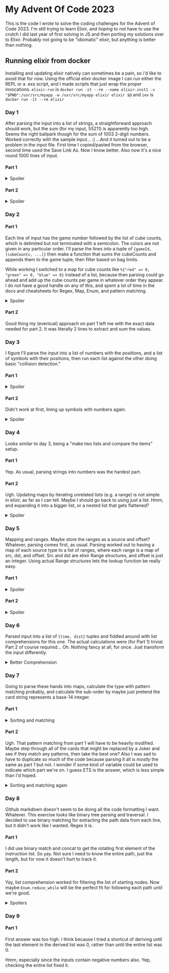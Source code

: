 # My Advent Of Code 2023

This is the code I wrote to solve the coding challenges for the Advent of Code 2023. I'm still trying to learn Elixir, and _hoping_ to not have to use the crutch I did last year of first solving in JS and then porting my solutions over to Elixir.
Probably not going to be "idiomatic" elixir, but anything is better than nothing.

## Running elixir from docker
Installing and updating elixir natively can sometimes be a pain, so i'd like to avoid that for now.
Using the official elixir docker image I can run either the REPL or a .exs script, and I made scripts that just wrap the proper invocations.
`elixir-run` is `docker run -it --rm --name elixir-inst1 -v "$PWD":/usr/src/myapp -w /usr/src/myapp elixir elixir $@`
and `iex` is `docker run -it --rm elixir`

### Day 1
After parsing the input into a list of strings, a straightforward approach should work, but the sum (for my input, 55211) is apparently too high. Seems the right ballpark though for the sum of 1003 2-digit numbers.
Worked correctly with the sample input... :(
...And it turned out to be a problem in the input file. First time I copied/pasted from the browser, second time used the Save Link As. Now I know better. Also now it's a nice round 1000 lines of input.
#### Part 1
<details>
	<summary>Spoiler</summary>
	Straightforward approach: For each line remove everything that isn't a digit and concat the first with last. Sum the resulting list.
</details>

#### Part 2
<details>
	<summary>Spoiler</summary>
	Tried just expanding the regex from part1 to include words, but the sample data had some words overlapping, and I couldn't figure out a simple way to make a regex capture them all.
	So I changed it to scan through the string and see if it starts with a digit word, then remove the first character and recurse.
</details>


### Day 2
#### Part 1
Each line of input has the game number followed by the list of cube counts, which is delimited but not terminated with a semicolon. The colors are not given in any particular order.
I'll parse the lines into a tuple of `{gameId, [cubeCounts, ...]}` then make a function that sums the cubeCounts and appends them to the game tuple, then filter based on bag limits.

While working I switched to a map for cube counts like `%{"red" => 0, "green" => 0, "blue" => 0}` instead of a list, because then parsing could go ahead and add up the cube counts per game in whatever order they appear. I do _not_ have a good handle on any of this, and spent a lot of time in the docs and cheatsheets for Regex, Map, Enum, and pattern matching.
<details>
	<summary>Spoiler</summary>
	My first answer, 254, was too low. Oh, duh! I was summing the color counts for each game, when really I should be taking the **max of each color**.
</details>

#### Part 2
Good thing my (eventual) approach on part 1 left me with the exact data needed for part 2. It was literally 2 lines to extract and sum the values.

### Day 3
I figure I'll parse the input into a list of numbers with the positions, and a list of symbols with their positions, then run each list against the other doing basic "collision detection."
#### Part 1
<details>
	<summary>Spoiler</summary>
	That worked with the sample data, but my answer on real input was too low. Then I realized I wasn't handing cases like "123*456" correctly when parsing. Fixed and tried again, but this time I was too high.
	Then realized I had an off-by one in my check for "is this a part number" when comparing it's boundaries against the symbols' positions.
	Was `sym_x >= x1 - 1 and sym_x <= x2 + 1 and sym_y >= y - 1 and sym_y <= y + 1` but should be
	`sym_x >= x1 - 1 and sym_x < x2 + 1 and sym_y >= y - 1 and sym_y <= y + 1`
	All good now.
</details>

#### Part 2
Didn't work at first, lining up symbols with numbers again.
<details>
	<summary>Spoiler</summary>
	I broke out a separate function for `is_adjacent?(symbol, number)`. In order to not be calculating String.length as often I'm storing the x1 and x2 values in the "number" tuples now.
	Tested the is_adjacent? function by refactoring Part 1 to use it and verify the result. Worked great for part 2.
</details>


### Day 4
Looks similar to day 3, being a "make two lists and compare the items" setup.
#### Part 1
Yep. As usual, parsing strings into numbers was the hardest part.
#### Part 2
Ugh. Updating maps by iterating unrelated lists (e.g. a range) is not simple in elixir, as far as I can tell. Maybe I should go back to using just a list. Hmm, and expanding it into a bigger list, or a nested list that gets flattened?
<details>
	<summary>Spoiler</summary>
	OK, the mathy trick is that the number of bonus cards goes exponential because there's copies of copies making copies.
	After a lot of back and forth with maps vs lists and nested reduces, I landed on what was ultimately a simpler approach.
	Each card knows how many wins it has, so I iterate through the list and pass along an extra list that counts how many bonus copies of this card we've gotten from previous wins. It's initialized with 0 for each card. As I iterate, I pop the first element off the bonus list, which will be for the current card. Then I can add in the bonus copies for this card, and then use that to increment the next n elements of the bonus list.
</details>


### Day 5
Mapping and ranges. Maybe store the ranges as a source and offset? Whatever, parsing comes first, as usual.
Parsing worked out to having a map of each source type to a list of ranges, where each range is a map of src, dst, and offset. Src and dst are elixir Range structures, and offset is just an integer.
Using actual Range structures lets the lookup function be really easy.
#### Part 1
<details>
	<summary>Spoiler</summary>
	With a table of {from: to} type conversions I could make a `convert(from, to, n, maps)` function that does a single conversion then recursed until from == to.
	Part 1 calls `convert(:seed, :location, s, maps)` for each seed, then returns the min of the result.
</details>

#### Part 2
<details>
	<summary>Spoiler</summary>
Looks like it _should_ just be the exact same as part 1 with a slight modification to the seed inputs. `Range` to the rescue again!
**BOOM** OOM Killer. Note to self: don't flatten the list of Ranges, they're too big. That's why Range is streamable. Good time to learn about the Stream module.

Hmm. Stream fixes the memory explosion, now we see if I can wait out the time explosion or if I have to change the algorithm to be more clever...
...only 1.7 billion seeds to brute force...
...any time now...
...I'm not trying for first place, just an answer...

Maybe I could approach it by trying to test just the edges of the ranges. That could involve a treeish search, since each seed range could map into multiple soil ranges, each of which could map into multiple fertilizer ranges, etc.

Rambling: The mappings are a set of ranges and offsets, where an input outside any of the explicit ranges has an implicit offset of 0.
For each mapping we could find the range that will have the lowest offset and just ignore the rest when exploring the space?
</details>

### Day 6
Parsed input into a list of `{time, dist}` tuples and fiddled around with list comprehensions for this one. The actual calculations were (for Part 1) trivial. Part 2 of course required... Oh. Nothing fancy at all, for once. Just transform the input differently.
<details>
	<summary>Better Comprehension</summary>
To count the number of wins I used a list comprehension that basically mapped the {time, dist} to a boolean "win" value, then used Enum.filter to get just the wins:
```
def count_wins({time, dist}) do
	wins = for h <- 0..time, do: (h * (time - h)) > dist
	Enum.filter(wins, fn t -> t end)
	|> Kernel.length
	|> IO.inspect
end
```

But that's lame. I wanted to use the comprehension itself to do the filtering. I know you can give it filters but I didn't realise I could put the logic itself there.
First thought was like `wins = for h <- 0..time, won != false, do: won = (h * (time - h)) > dist` but it didn't work right.
Eventually learned I could put the calculation itself in the filter clause and just return the resulting value like so:
```
for h <- 0..time, won? = (h * (time - h)) > dist, do: won?
```

And in hindsight it turns out this works just fine also.
```
Enum.filter(0..time, fn h -> (h * (time - h)) > dist end)
```
</details>


### Day 7
Going to parse these hands into maps, calculate the type with pattern matching probably, and calculate the sub-order by maybe just pretend the card string represents a base-14 integer.
#### Part 1
<details>
	<summary>Sorting and matching</summary>
I wound up sorting them by giving each hand type a number and multiplying it by 10 million, and adding the sub-order that was parsed as a hex value.
Also, I calculated the hand type by counting the frequency of each letter, then pattern matching like this
```
def match_type([5]), do: {:five, 7}
def match_type([4,1]), do: {:four, 6}
def match_type([3,2]), do: {:fullhouse, 5}
def match_type([3,1,1]), do: {:three, 4}
def match_type([2,2,1]), do: {:twopair, 3}
def match_type([2,1,1,1]), do: {:onepair, 2}
def match_type([1,1,1,1,1]), do: {:highcard, 1}
```
</details>

#### Part 2
Ugh. That pattern matching from part 1 will have to be heavily modified. Maybe step through all of the cards that might be replaced by a Joker and see if they match any patterns, then take the best one?
Also I was sad to have to duplicate so much of the code because parsing it all is _mostly_ the same as part 1 but not. I wonder if some kind of variable could be used to indicate which part we're on. I guess ETS is the answer, which is less simple than I'd hoped.
<details>
	<summary>Sorting and matching again</summary>
By taking the same per-letter frequency count as part 1 and just remove the jokers from that, I could pass it separately to the matching function and make handy use of guard clauses
```
	# Given (NumberOfJokers, [numbers of each non-joker])
	def match_type2(5, _), do: {:five, 7}
	def match_type2(jokers, [c]) when jokers + c == 5, do: {:five, 7}
	def match_type2(jokers, [c,1]) when jokers + c == 4, do: {:four, 6}
	def match_type2(jokers, [c,2]) when jokers + c == 3, do: {:fullhouse, 5}
	def match_type2(jokers, [c,1,1]) when jokers + c == 3, do: {:three, 4}
	def match_type2(jokers, [c,2,1]) when jokers + c == 2, do: {:twopair, 3}
	def match_type2(jokers, [c,1,1,1]) when jokers + c == 2, do: {:onepair, 2}
	def match_type2(jokers, [1,1,1,1,1]), do: {:highcard, 1}
```
The only surprise was finding out that there was a 5-joker hand in the dataset.
</details>

### Day 8
Github markdown doesn't seem to be doing all the code formatting I want. Whatever.
This exercise looks like binary tree parsing and traversal. I decided to use binary matching for extracting the path data from each line, but it didn't work like I wanted. Regex it is.

#### Part 1
I did use binary match and concat to get the rotating first element of the instruction list. So yay. Not sure I need to know the entire path, just the length, but for now it doesn't hurt to track it.

#### Part 2
Yay, list comprehension worked for filtering the list of starting nodes. Now maybe `Enum.reduce_while` will be the perfect fit for following each path until we're good.
<details>
	<summary>Spoilers</summary>
OK, got something working on the sample, using reduce_while and also Stream.cycle to iterate through the instructions list this time. Sure is taking its time on the real data...
I wonder if it's just slow to lookup the node in the map each time? Like maybe actually storing it as a graph would make traversal faster?

OK, after letting it run for 25 hours I think I have an alternative approach. The number of starting nodes is 5 (in my data). The instruction pattern is repeating, so the pattern of nodes visited along the path should be repeating too. I can look at each of the 5 starting points and run it until it starts to repeat, giving me a step count for that path.
</details>


### Day 9
#### Part 1
First answer was too high. I think because I tried a shortcut of deriving until the last element in the derived list was 0, rather than until the entire list was 0.

Hmm, especially since the inputs contain negative numbers also. Yep, checking the entire list fixed it.


